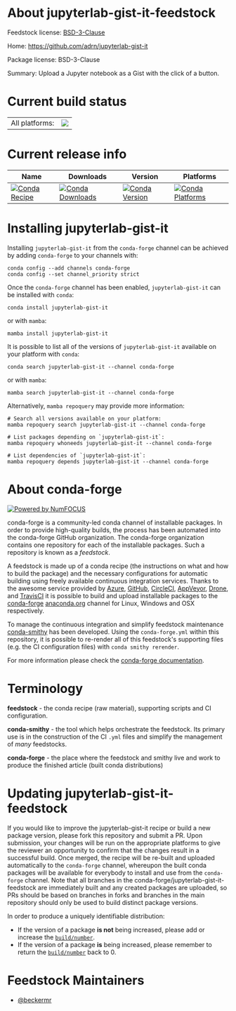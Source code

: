 About jupyterlab-gist-it-feedstock
==================================

Feedstock license: [BSD-3-Clause](https://github.com/conda-forge/jupyterlab-gist-it-feedstock/blob/main/LICENSE.txt)

Home: https://github.com/adrn/jupyterlab-gist-it

Package license: BSD-3-Clause

Summary: Upload a Jupyter notebook as a Gist with the click of a button.

Current build status
====================


<table><tr><td>All platforms:</td>
    <td>
      <a href="https://dev.azure.com/conda-forge/feedstock-builds/_build/latest?definitionId=21914&branchName=main">
        <img src="https://dev.azure.com/conda-forge/feedstock-builds/_apis/build/status/jupyterlab-gist-it-feedstock?branchName=main">
      </a>
    </td>
  </tr>
</table>

Current release info
====================

| Name | Downloads | Version | Platforms |
| --- | --- | --- | --- |
| [![Conda Recipe](https://img.shields.io/badge/recipe-jupyterlab--gist--it-green.svg)](https://anaconda.org/conda-forge/jupyterlab-gist-it) | [![Conda Downloads](https://img.shields.io/conda/dn/conda-forge/jupyterlab-gist-it.svg)](https://anaconda.org/conda-forge/jupyterlab-gist-it) | [![Conda Version](https://img.shields.io/conda/vn/conda-forge/jupyterlab-gist-it.svg)](https://anaconda.org/conda-forge/jupyterlab-gist-it) | [![Conda Platforms](https://img.shields.io/conda/pn/conda-forge/jupyterlab-gist-it.svg)](https://anaconda.org/conda-forge/jupyterlab-gist-it) |

Installing jupyterlab-gist-it
=============================

Installing `jupyterlab-gist-it` from the `conda-forge` channel can be achieved by adding `conda-forge` to your channels with:

```
conda config --add channels conda-forge
conda config --set channel_priority strict
```

Once the `conda-forge` channel has been enabled, `jupyterlab-gist-it` can be installed with `conda`:

```
conda install jupyterlab-gist-it
```

or with `mamba`:

```
mamba install jupyterlab-gist-it
```

It is possible to list all of the versions of `jupyterlab-gist-it` available on your platform with `conda`:

```
conda search jupyterlab-gist-it --channel conda-forge
```

or with `mamba`:

```
mamba search jupyterlab-gist-it --channel conda-forge
```

Alternatively, `mamba repoquery` may provide more information:

```
# Search all versions available on your platform:
mamba repoquery search jupyterlab-gist-it --channel conda-forge

# List packages depending on `jupyterlab-gist-it`:
mamba repoquery whoneeds jupyterlab-gist-it --channel conda-forge

# List dependencies of `jupyterlab-gist-it`:
mamba repoquery depends jupyterlab-gist-it --channel conda-forge
```


About conda-forge
=================

[![Powered by
NumFOCUS](https://img.shields.io/badge/powered%20by-NumFOCUS-orange.svg?style=flat&colorA=E1523D&colorB=007D8A)](https://numfocus.org)

conda-forge is a community-led conda channel of installable packages.
In order to provide high-quality builds, the process has been automated into the
conda-forge GitHub organization. The conda-forge organization contains one repository
for each of the installable packages. Such a repository is known as a *feedstock*.

A feedstock is made up of a conda recipe (the instructions on what and how to build
the package) and the necessary configurations for automatic building using freely
available continuous integration services. Thanks to the awesome service provided by
[Azure](https://azure.microsoft.com/en-us/services/devops/), [GitHub](https://github.com/),
[CircleCI](https://circleci.com/), [AppVeyor](https://www.appveyor.com/),
[Drone](https://cloud.drone.io/welcome), and [TravisCI](https://travis-ci.com/)
it is possible to build and upload installable packages to the
[conda-forge](https://anaconda.org/conda-forge) [anaconda.org](https://anaconda.org/)
channel for Linux, Windows and OSX respectively.

To manage the continuous integration and simplify feedstock maintenance
[conda-smithy](https://github.com/conda-forge/conda-smithy) has been developed.
Using the ``conda-forge.yml`` within this repository, it is possible to re-render all of
this feedstock's supporting files (e.g. the CI configuration files) with ``conda smithy rerender``.

For more information please check the [conda-forge documentation](https://conda-forge.org/docs/).

Terminology
===========

**feedstock** - the conda recipe (raw material), supporting scripts and CI configuration.

**conda-smithy** - the tool which helps orchestrate the feedstock.
                   Its primary use is in the construction of the CI ``.yml`` files
                   and simplify the management of *many* feedstocks.

**conda-forge** - the place where the feedstock and smithy live and work to
                  produce the finished article (built conda distributions)


Updating jupyterlab-gist-it-feedstock
=====================================

If you would like to improve the jupyterlab-gist-it recipe or build a new
package version, please fork this repository and submit a PR. Upon submission,
your changes will be run on the appropriate platforms to give the reviewer an
opportunity to confirm that the changes result in a successful build. Once
merged, the recipe will be re-built and uploaded automatically to the
`conda-forge` channel, whereupon the built conda packages will be available for
everybody to install and use from the `conda-forge` channel.
Note that all branches in the conda-forge/jupyterlab-gist-it-feedstock are
immediately built and any created packages are uploaded, so PRs should be based
on branches in forks and branches in the main repository should only be used to
build distinct package versions.

In order to produce a uniquely identifiable distribution:
 * If the version of a package **is not** being increased, please add or increase
   the [``build/number``](https://docs.conda.io/projects/conda-build/en/latest/resources/define-metadata.html#build-number-and-string).
 * If the version of a package **is** being increased, please remember to return
   the [``build/number``](https://docs.conda.io/projects/conda-build/en/latest/resources/define-metadata.html#build-number-and-string)
   back to 0.

Feedstock Maintainers
=====================

* [@beckermr](https://github.com/beckermr/)

